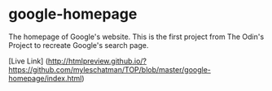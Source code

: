 # google-homepage
The homepage of Google's website. This is the first project from The Odin's
Project to recreate Google's search page.

[Live Link] (http://htmlpreview.github.io/?https://github.com/myleschatman/TOP/blob/master/google-homepage/index.html)
